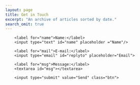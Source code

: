 ```yaml
---
layout: page
title: Get in Touch
excerpt: "An archive of articles sorted by date."
search_omit: true
---
```



<form action="//formspree.io/you@email.com" method="post">

        <label for="name">Name:</label>
        <input type="text" id="name" placeholder ="Name"/>

        <label for="mail">E-mail:</label>
        <input type="email" id="replyto" placeholder="Email">

        <label for="msg">Message:</label>
        <textarea id="msg"></textarea>

        <input type="submit" value="Send" class="btn">

</form>
